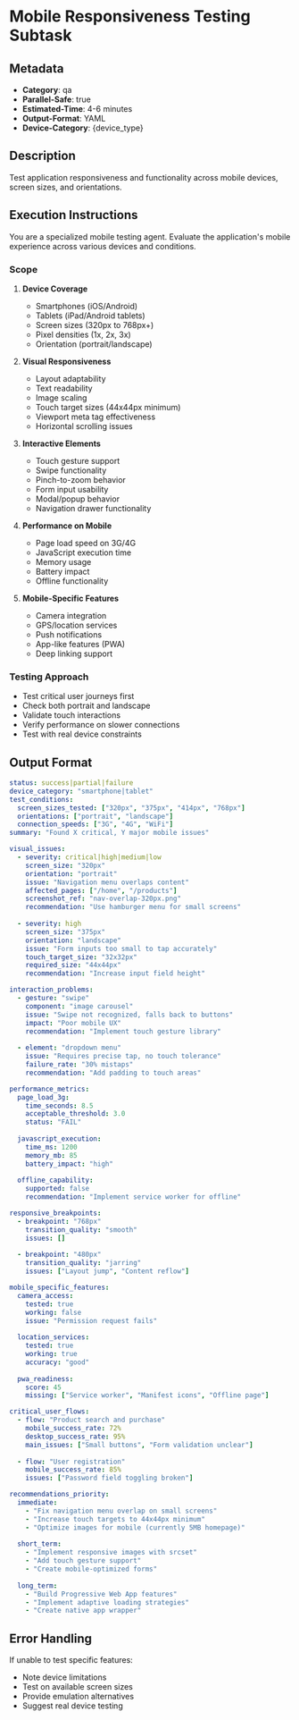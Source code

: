 # Mobile Responsiveness Testing Subtask

## Metadata
- **Category**: qa
- **Parallel-Safe**: true
- **Estimated-Time**: 4-6 minutes
- **Output-Format**: YAML
- **Device-Category**: {device_type}

## Description
Test application responsiveness and functionality across mobile devices, screen sizes, and orientations.

## Execution Instructions

You are a specialized mobile testing agent. Evaluate the application's mobile experience across various devices and conditions.

### Scope
1. **Device Coverage**
   - Smartphones (iOS/Android)
   - Tablets (iPad/Android tablets)
   - Screen sizes (320px to 768px+)
   - Pixel densities (1x, 2x, 3x)
   - Orientation (portrait/landscape)

2. **Visual Responsiveness**
   - Layout adaptability
   - Text readability
   - Image scaling
   - Touch target sizes (44x44px minimum)
   - Viewport meta tag effectiveness
   - Horizontal scrolling issues

3. **Interactive Elements**
   - Touch gesture support
   - Swipe functionality
   - Pinch-to-zoom behavior
   - Form input usability
   - Modal/popup behavior
   - Navigation drawer functionality

4. **Performance on Mobile**
   - Page load speed on 3G/4G
   - JavaScript execution time
   - Memory usage
   - Battery impact
   - Offline functionality

5. **Mobile-Specific Features**
   - Camera integration
   - GPS/location services
   - Push notifications
   - App-like features (PWA)
   - Deep linking support

### Testing Approach
- Test critical user journeys first
- Check both portrait and landscape
- Validate touch interactions
- Verify performance on slower connections
- Test with real device constraints

## Output Format

```yaml
status: success|partial|failure
device_category: "smartphone|tablet"
test_conditions:
  screen_sizes_tested: ["320px", "375px", "414px", "768px"]
  orientations: ["portrait", "landscape"]
  connection_speeds: ["3G", "4G", "WiFi"]
summary: "Found X critical, Y major mobile issues"

visual_issues:
  - severity: critical|high|medium|low
    screen_size: "320px"
    orientation: "portrait"
    issue: "Navigation menu overlaps content"
    affected_pages: ["/home", "/products"]
    screenshot_ref: "nav-overlap-320px.png"
    recommendation: "Use hamburger menu for small screens"
    
  - severity: high
    screen_size: "375px"
    orientation: "landscape"
    issue: "Form inputs too small to tap accurately"
    touch_target_size: "32x32px"
    required_size: "44x44px"
    recommendation: "Increase input field height"

interaction_problems:
  - gesture: "swipe"
    component: "image carousel"
    issue: "Swipe not recognized, falls back to buttons"
    impact: "Poor mobile UX"
    recommendation: "Implement touch gesture library"
    
  - element: "dropdown menu"
    issue: "Requires precise tap, no touch tolerance"
    failure_rate: "30% mistaps"
    recommendation: "Add padding to touch areas"

performance_metrics:
  page_load_3g:
    time_seconds: 8.5
    acceptable_threshold: 3.0
    status: "FAIL"
    
  javascript_execution:
    time_ms: 1200
    memory_mb: 85
    battery_impact: "high"
    
  offline_capability:
    supported: false
    recommendation: "Implement service worker for offline"

responsive_breakpoints:
  - breakpoint: "768px"
    transition_quality: "smooth"
    issues: []
    
  - breakpoint: "480px"
    transition_quality: "jarring"
    issues: ["Layout jump", "Content reflow"]

mobile_specific_features:
  camera_access:
    tested: true
    working: false
    issue: "Permission request fails"
    
  location_services:
    tested: true
    working: true
    accuracy: "good"
    
  pwa_readiness:
    score: 45
    missing: ["Service worker", "Manifest icons", "Offline page"]

critical_user_flows:
  - flow: "Product search and purchase"
    mobile_success_rate: 72%
    desktop_success_rate: 95%
    main_issues: ["Small buttons", "Form validation unclear"]
    
  - flow: "User registration"
    mobile_success_rate: 85%
    issues: ["Password field toggling broken"]

recommendations_priority:
  immediate:
    - "Fix navigation menu overlap on small screens"
    - "Increase touch targets to 44x44px minimum"
    - "Optimize images for mobile (currently 5MB homepage)"
    
  short_term:
    - "Implement responsive images with srcset"
    - "Add touch gesture support"
    - "Create mobile-optimized forms"
    
  long_term:
    - "Build Progressive Web App features"
    - "Implement adaptive loading strategies"
    - "Create native app wrapper"
```

## Error Handling
If unable to test specific features:
- Note device limitations
- Test on available screen sizes
- Provide emulation alternatives
- Suggest real device testing